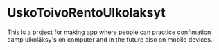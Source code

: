 # UskoToivoRentoUlkolaksyt

This is a project for making app where people can practice confimation camp ulkoläksy's on computer and in the future also on mobile devices.
